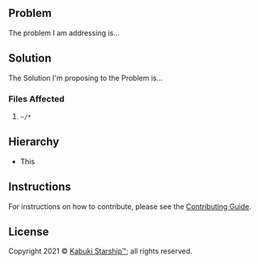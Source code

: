 ## Problem

The problem I am addressing is...

## Solution

The Solution I'm proposing to the Problem is...

### Files Affected

1. `~/*`

## Hierarchy

* This

## Instructions

For instructions on how to contribute, please see the [Contributing Guide](https://github.com/KabukiStarship/KabukiLicenses/blob/master/docs/contributing.md).

## License

Copyright 2021 © [Kabuki Starship™](https://kabukistarship.com); all rights reserved.
